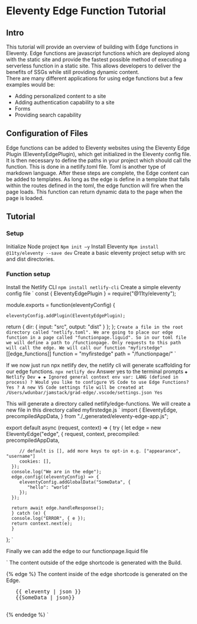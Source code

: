 # Eleventy Edge Function Tutorial

## Intro
This tutorial will provide an overview of building with Edge functions in Eleventy. Edge functions are javascript functions which are deployed along with the static site and provide the fastest possible method of executing a serverless function in a static site. This allows developers to deliver the benefits of SSGs while still providing dynamic content.  
There are many different applications for using edge functions but a few examples would be:
-	Adding personalized content to a site
-	Adding authentication capability to a site
-	Forms
-	Providing search capability

## Configuration of Files
Edge functions can be added to Eleventy websites using the Eleventy Edge Plugin (EleventyEdgePlugin), which get initialized in the Eleventy config file. 
It is then necessary to define the paths in your project which should call the function. This is done in a netlify.toml file. Toml is another type of markdown language. 
After these steps are complete, the Edge content can be added to templates. 
As long as the edge is define in a template that falls within the routes defined in the toml, the edge function will fire when the page loads. This function can return dynamic data to the page when the page is loaded. 

## Tutorial
### Setup
Initialize Node project
`
   Npm init –y
`
Install Eleventy
`
   Npm install @11ty/eleventy --save dev
`
Create a basic eleventy project setup with src and dist directories. 

### Function setup
Install the Netlify CLI
`
   npm install netlify-cli
`
Create a simple eleventy config file
`
   const { EleventyEdgePlugin } = require("@11ty/eleventy");

   module.exports = function(eleventyConfig) {

    eleventyConfig.addPlugin(EleventyEdgePlugin);

   return {
      dir: {
         input: "src",
         output: "dist"
      }
   };
   };
`
Create a file in the root directory called "netlify.toml". We are going to place our edge function in a page called "functionpage.liquid". So in our toml file we will define a path to /functionpage. Only requests to this path will call the edge. We will call our function "myfirstedge"
`
   [[edge_functions]]
   function = "myfirstedge"
   path = "/functionpage/"
`

If we now just run npx netlify dev, the netlify cli will generate scaffolding for our edge functions. 
`
   npx netlify dev
`
Answer yes to the terminal prompts
`
   ◈ Netlify Dev ◈
   ◈ Ignored general context env var: LANG (defined in process)
   ? Would you like to configure VS Code to use Edge Functions? Yes
   ? A new VS Code settings file will be created at /Users/wdunbar/jamstack/grad-edge/.vscode/settings.json Yes
`

This will generate a directory called netlify/edge-functions. We will create a new file in this directory called myfirstedge.js
`
   import {
      EleventyEdge,
      precompiledAppData,
   } from "./_generated/eleventy-edge-app.js";
   
   export default async (request, context) => {
      try {
      let edge = new EleventyEdge("edge", {
         request,
         context,
         precompiled: precompiledAppData,
   
         // default is [], add more keys to opt-in e.g. ["appearance", "username"]
         cookies: [],
      });
      console.log("We are in the edge");
      edge.config((eleventyConfig) => {
         eleventyConfig.addGlobalData("SomeData", {
            "hello": "world"
         });
      });
   
      return await edge.handleResponse();
      } catch (e) {
      console.log("ERROR", { e });
      return context.next(e);
      }
   };
`

Finally we can add the edge to our functionpage.liquid file

`
   The content outside of the edge shortcode is generated with the Build.

   {% edge %}
   The content inside of the edge shortcode is generated on the Edge.

   <pre>
   {{ eleventy | json }}
   {{SomeData | json}}
   </pre>
   {% endedge %}
`




